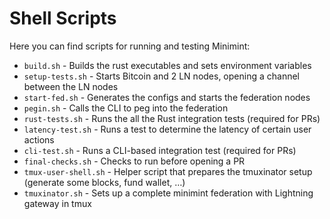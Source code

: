 # Shell Scripts
Here you can find scripts for running and testing Minimint:
* `build.sh` - Builds the rust executables and sets environment variables
* `setup-tests.sh` - Starts Bitcoin and 2 LN nodes, opening a channel between the LN nodes
* `start-fed.sh` - Generates the configs and starts the federation nodes
* `pegin.sh` - Calls the CLI to peg into the federation
* `rust-tests.sh` - Runs the all the Rust integration tests (required for PRs)
* `latency-test.sh` - Runs a test to determine the latency of certain user actions
* `cli-test.sh` - Runs a CLI-based integration test (required for PRs)
* `final-checks.sh` - Checks to run before opening a PR
* `tmux-user-shell.sh` - Helper script that prepares the tmuxinator setup (generate some blocks, fund wallet, …)
* `tmuxinator.sh` - Sets up a complete minimint federation with Lightning gateway in tmux